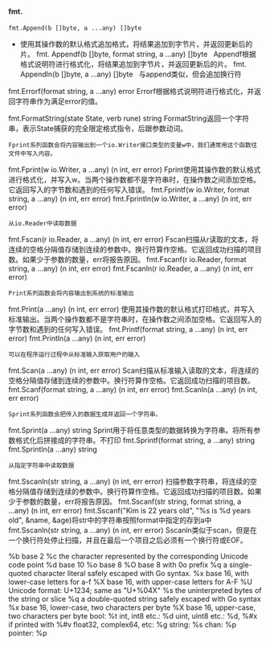 #### fmt.

`fmt.Append(b []byte, a ...any) []byte`
- 使用其操作数的默认格式追加格式，将结果追加到字节片，并返回更新后的片。
fmt. Appendf(b []byte, format string, a ...any) []byte
    Appendf根据格式说明符进行格式化，将结果追加到字节片，并返回更新后的片。
fmt. Appendln(b []byte, a ...any) []byte
    与append类似，但会追加换行符

fmt.Errorf(format string, a ...any) error
    Errorf根据格式说明符进行格式化，并返回字符串作为满足error的值。

fmt.FormatString(state State, verb rune) string
    FormatString返回一个字符串，表示State捕获的完全限定格式指令，后跟参数动词。

    Fprint系列函数会将内容输出到一个io.Writer接口类型的变量w中，我们通常用这个函数往文件中写入内容。
fmt.Fprint(w io.Writer, a ...any) (n int, err error)
    Fprint使用其操作数的默认格式进行格式化，并写入w。当两个操作数都不是字符串时，在操作数之间添加空格。它返回写入的字节数和遇到的任何写入错误。
fmt.Fprintf(w io.Writer, format string, a ...any) (n int, err error)
fmt.Fprintln(w io.Writer, a ...any) (n int, err error)

    从io.Reader中读取数据
fmt.Fscan(r io.Reader, a ...any) (n int, err error)
    Fscan扫描从r读取的文本，将连续的空格分隔值存储到连续的参数中。换行符算作空格。它返回成功扫描的项目数。如果少于参数的数量，err将报告原因。
fmt.Fscanf(r io.Reader, format string, a ...any) (n int, err error)
fmt.Fscanln(r io.Reader, a ...any) (n int, err error)

    Print系列函数会将内容输出到系统的标准输出
fmt.Print(a ...any) (n int, err error)
    使用其操作数的默认格式打印格式，并写入标准输出。当两个操作数都不是字符串时，在操作数之间添加空格。它返回写入的字节数和遇到的任何写入错误。
fmt.Printf(format string, a ...any) (n int, err error)
fmt.Println(a ...any) (n int, err error)

    可以在程序运行过程中从标准输入获取用户的输入
fmt.Scan(a ...any) (n int, err error)
    Scan扫描从标准输入读取的文本，将连续的空格分隔值存储到连续的参数中。换行符算作空格。它返回成功扫描的项目数。
fmt.Scanf(format string, a ...any) (n int, err error)
fmt.Scanln(a ...any) (n int, err error)

    Sprint系列函数会把传入的数据生成并返回一个字符串。
fmt.Sprint(a ...any) string
    Sprint用于将任意类型的数据转换为字符串。将所有参数格式化后拼接成的字符串。不打印
fmt.Sprintf(format string, a ...any) string
fmt.Sprintln(a ...any) string

    从指定字符串中读取数据
fmt.Sscanln(str string, a ...any) (n int, err error)
    扫描参数字符串，将连续的空格分隔值存储到连续的参数中。换行符算作空格。它返回成功扫描的项目数。如果少于参数的数量，err将报告原因。
fmt.Sscanf(str string, format string, a ...any) (n int, err error)
    fmt.Sscanf("Kim is 22 years old", "%s is %d years old", &name, &age)将str中的字符串按照format中指定的存到a中
fmt.Sscanln(str string, a ...any) (n int, err error)
    Sscanln类似于scan，但是在一个换行符处停止扫描，并且在最后一个项目之后必须有一个换行符或EOF。

%b	base 2
%c	the character represented by the corresponding Unicode code point
%d	base 10
%o	base 8
%O	base 8 with 0o prefix
%q	a single-quoted character literal safely escaped with Go syntax.
%x	base 16, with lower-case letters for a-f
%X	base 16, with upper-case letters for A-F
%U	Unicode format: U+1234; same as "U+%04X"
%s	the uninterpreted bytes of the string or slice
%q	a double-quoted string safely escaped with Go syntax
%x	base 16, lower-case, two characters per byte
%X	base 16, upper-case, two characters per byte
bool:                    %t
int, int8 etc.:          %d
uint, uint8 etc.:        %d, %#x if printed with %#v
float32, complex64, etc: %g
string:                  %s
chan:                    %p
pointer:                 %p

